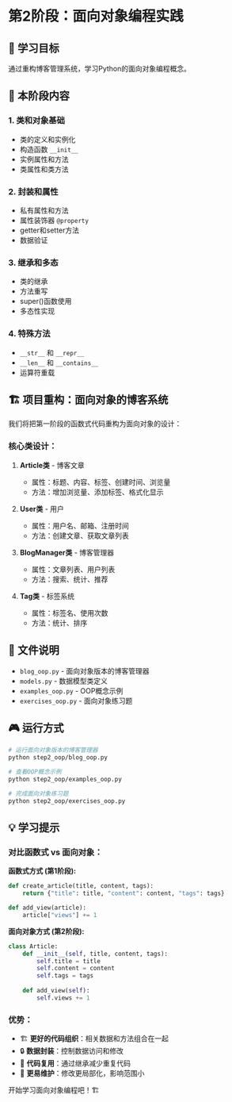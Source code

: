 # 第2阶段：面向对象编程实践

## 🎯 学习目标
通过重构博客管理系统，学习Python的面向对象编程概念。

## 📝 本阶段内容

### 1. 类和对象基础
- 类的定义和实例化
- 构造函数 `__init__`
- 实例属性和方法
- 类属性和类方法

### 2. 封装和属性
- 私有属性和方法
- 属性装饰器 `@property`
- getter和setter方法
- 数据验证

### 3. 继承和多态
- 类的继承
- 方法重写
- super()函数使用
- 多态性实现

### 4. 特殊方法
- `__str__` 和 `__repr__`
- `__len__` 和 `__contains__`
- 运算符重载

## 🏗️ 项目重构：面向对象的博客系统

我们将把第一阶段的函数式代码重构为面向对象的设计：

### 核心类设计：

1. **Article类** - 博客文章
   - 属性：标题、内容、标签、创建时间、浏览量
   - 方法：增加浏览量、添加标签、格式化显示

2. **User类** - 用户
   - 属性：用户名、邮箱、注册时间
   - 方法：创建文章、获取文章列表

3. **BlogManager类** - 博客管理器
   - 属性：文章列表、用户列表
   - 方法：搜索、统计、推荐

4. **Tag类** - 标签系统
   - 属性：标签名、使用次数
   - 方法：统计、排序

## 📁 文件说明

- `blog_oop.py` - 面向对象版本的博客管理器
- `models.py` - 数据模型类定义
- `examples_oop.py` - OOP概念示例
- `exercises_oop.py` - 面向对象练习题

## 🎮 运行方式

```bash
# 运行面向对象版本的博客管理器
python step2_oop/blog_oop.py

# 查看OOP概念示例
python step2_oop/examples_oop.py

# 完成面向对象练习题
python step2_oop/exercises_oop.py
```

## 💡 学习提示

### 对比函数式 vs 面向对象：

**函数式方式 (第1阶段):**
```python
def create_article(title, content, tags):
    return {"title": title, "content": content, "tags": tags}

def add_view(article):
    article["views"] += 1
```

**面向对象方式 (第2阶段):**
```python
class Article:
    def __init__(self, title, content, tags):
        self.title = title
        self.content = content
        self.tags = tags
    
    def add_view(self):
        self.views += 1
```

### 优势：
- 🏗️ **更好的代码组织**：相关数据和方法组合在一起
- 🔒 **数据封装**：控制数据访问和修改
- 🔄 **代码复用**：通过继承减少重复代码
- 🎯 **更易维护**：修改更局部化，影响范围小

开始学习面向对象编程吧！🏗️
